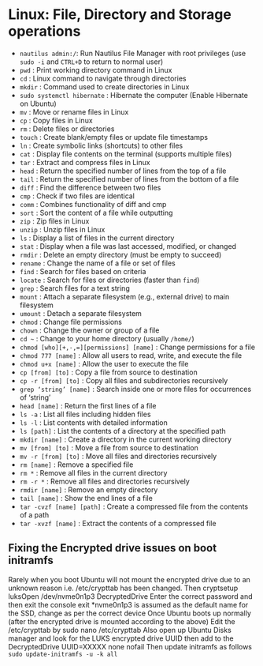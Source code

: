 # Linux: File, Directory and Storage operations

- `nautilus admin:/`: Run Nautilus File Manager with root privileges (use `sudo -i` and `CTRL+D` to return to normal user)
- `pwd` : Print working directory command in Linux
- `cd` : Linux command to navigate through directories
- `mkdir` : Command used to create directories in Linux
- `sudo systemctl hibernate` : Hibernate the computer (Enable Hibernate on Ubuntu)
- `mv` : Move or rename files in Linux
- `cp` : Copy files in Linux
- `rm` : Delete files or directories
- `touch` : Create blank/empty files or update file timestamps
- `ln` : Create symbolic links (shortcuts) to other files
- `cat` : Display file contents on the terminal (supports multiple files)
- `tar` : Extract and compress files in Linux
- `head` : Return the specified number of lines from the top of a file
- `tail` : Return the specified number of lines from the bottom of a file
- `diff` : Find the difference between two files
- `cmp` : Check if two files are identical
- `comm` : Combines functionality of diff and cmp
- `sort` : Sort the content of a file while outputting
- `zip` : Zip files in Linux
- `unzip` : Unzip files in Linux
- `ls` : Display a list of files in the current directory  
- `stat` : Display when a file was last accessed, modified, or changed  
- `rmdir` : Delete an empty directory (must be empty to succeed)  
- `rename` : Change the name of a file or set of files  
- `find` : Search for files based on criteria  
- `locate` : Search for files or directories (faster than `find`)  
- `grep` : Search files for a text string  
- `mount` : Attach a separate filesystem (e.g., external drive) to main filesystem  
- `umount` : Detach a separate filesystem  
- `chmod` : Change file permissions  
- `chown` : Change the owner or group of a file  
- `cd ~` : Change to your home directory (usually `/home/`)  
- `chmod [who][+,-,=][permissions] [name]` : Change permissions for a file  
- `chmod 777 [name]` : Allow all users to read, write, and execute the file  
- `chmod u+x [name]` : Allow the user to execute the file  
- `cp [from] [to]` : Copy a file from source to destination  
- `cp -r [from] [to]` : Copy all files and subdirectories recursively  
- `grep ‘string’ [name]` : Search inside one or more files for occurrences of ‘string’  
- `head [name]` : Return the first lines of a file  
- `ls -a` : List all files including hidden files  
- `ls -l` : List contents with detailed information  
- `ls [path]` : List the contents of a directory at the specified path  
- `mkdir [name]` : Create a directory in the current working directory  
- `mv [from] [to]` : Move a file from source to destination  
- `mv -r [from] [to]` : Move all files and directories recursively  
- `rm [name]` : Remove a specified file  
- `rm *` : Remove all files in the current directory  
- `rm -r *` : Remove all files and directories recursively  
- `rmdir [name]` : Remove an empty directory  
- `tail [name]` : Show the end lines of a file  
- `tar -cvzf [name] [path]` : Create a compressed file from the contents of a path  
- `tar -xvzf [name]` : Extract the contents of a compressed file  

## Fixing the Encrypted drive issues on boot initramfs

Rarely when you boot Ubuntu will not mount the encrypted drive due to an unknown reason i.e. /etc/crypttab has been changed. Then cryptsetup luksOpen /dev/nvme0n1p3 DecryptedDrive Enter the correct password and then exit the console exit \*nvme0n1p3 is assumed as the default name for the SSD, change as per the correct device
Once Ubuntu boots up normally (after the encrypted drive is mounted according to the above) Edit the /etc/crypttab by sudo nano /etc/crypttab
Also open up Ubuntu Disks manager and look for the LUKS encrypted drive UUID then add to the DecryptedDrive UUID=XXXXX none nofail Then update initramfs as follows `sudo update-initramfs -u -k all`
